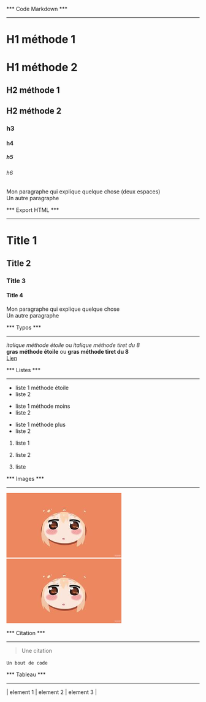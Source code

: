 *** Code Markdown ***
*********************

# H1 méthode 1

H1 méthode 2
=

## H2 méthode 1

H2 méthode 2
-

### h3 
#### h4
##### h5
###### h6

Mon paragraphe qui explique quelque chose (deux espaces)  
Un autre paragraphe

*** Export HTML ***
*******************

<h1>Title 1</h1>
<h2>Title 2</h2>
<h3>Title 3</h3>
<h4>Title 4</h4>
<p>Mon paragraphe qui explique quelque chose<br>Un autre paragraphe</p>


*** Typos ***
*******************
*italique méthode étoile* ou _italique méthode tiret du 8_  
**gras méthode étoile** ou __gras méthode tiret du 8__  
[Lien](https://www.youtube.com/watch?v=6hikjzymd0c "Grafikart.fr")

*** Listes ***
*******************
* liste 1 méthode étoile
* liste 2
- liste 1 méthode moins
- liste 2
+ liste 1 méthode plus
+ liste 2
1. liste 1
2. liste 2

1234. liste

*** Images ***
*******************
![Image d'un perso de manga](https://github.com/ChrisChrisW/MarkDown/blob/main/umaru.jpg "image d'Umaru") [![Image d'un perso de manga](https://github.com/ChrisChrisW/MarkDown/blob/main/umaru.jpg)](https://www.youtube.com/watch?v=6hikjzymd0c "Grafikart.fr")


*** Citation ***
*******************
> Une citation

  <code>Un bout de code</code>

*** Tableau ***
*********************
| element 1 | element 2 | element 3 |
